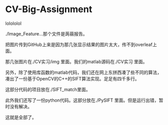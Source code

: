 # CV-Big-Assignment
lolololol

./Image_Feature...那个文件是蒟蒻报告。

把图片传到GitHub上来是因为那几张显示结果的图片太大，传不到overleaf上面。

那几张图片在./CV实习/img 里面。我们的matlab源码在./CV实习 里面。


另外，除了使用库函数的matlab代码，我们还在网上东拼西凑了些不同的算法，凑出了一份基于OpenCV的C++的SIFT算法实现。足足有四千多行。

这部分代码的项目放在./SIFT_match里面。


此外我们还写了一份python代码。这部分放在./PySIFT 里面。但是运行出错，暂时没有解决。


这就是全部了。
